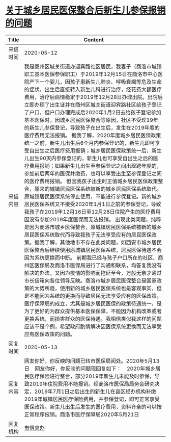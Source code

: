 # <a href="http://www.shangluo.gov.cn/zmhd/ldxxxx.jsp?urltype=leadermail.LeaderMailContentUrl&wbtreeid=1112&leadermailid=5835">关于城乡居民医保整合后新生儿参保报销的问题</a>
|Title|Content|
|:---:|---|
|来信时间|2020-05-12|
|来信内容|我是商州区城关街道办迎宾路社区居民，我妻子（商洛市城镇职工基本医保参保职工）于2019年12月15日在商洛市中心医院产下一个婴儿，因孩子患新生儿肺炎、呼吸衰竭等危及生命的症状，出生后直接转入新生儿科进行治疗，经花费大额医疗费用，治疗后病情稳定于2019年12月28日办理出院。出院后立即办理了出生证并在商州区城关街道迎宾路社区给孩子登记了户口，但户口办理完成后2020年1月2日去给孩子登记参加基本医保时，因城乡居民医保整合等原因，社区不受理19年的新生儿参保登记，导致孩子在出生后，发生在2019年度的医疗费用无法报销。 据我了解，2020年度城乡居民医保政策统一之前，新生儿出生后6个月内参保登记的，新生儿即可享受自出生之后医疗费用报销；城乡居民医保政策统一后，新生儿出生90天内参保登记的，新生儿也可享受自出生之后的医疗费用报销；如果新生儿出生至参保登记之间出现跨年度的，参加前后两年的医保并缴费，也可以享受出生至参保登记之间的医疗费用报销。 但因我孩子出生时正值城乡居民医保政策整合，原来的城镇居民医保系统被新的城乡居民医保系统取代。原城镇居民医保系统停止使用，不能进行参保登记。新的城乡居民医保系统又不接受2020年1月1日之前的参保登记，导致我孩子在2019年12月16日至12月28日住院产生的医疗费用因没有参加2019年度医保而无法报销。 出现此类问题，纯粹是因为商洛市城乡医保整合，原城镇居民医保系统被新的城乡居民医保系统取代而导致我孩子无法享受应有的居民医保政策。据我了解，其他地市不存在此类问题，如西安市城乡居民医保整合后继续使用原城镇居民医保系统，居民医保待遇不会因为系统更换而中断。 前期我已经与孩子户口所在的社区、商州区医保局及商洛市医保局进行了沟通和联系，均答复我没有解决的办法，又因为疫情的影响而拖延至今，万般无奈才通过市长信箱向各位领导反映。商洛市城乡居民医保整合是国家政策的大势所趋，使用新的城乡居民医保系统也是客观事实，但是不能因为系统的更换而导致居民无法享受应有的医保政策。医疗保障局的成立，尤其是城乡居民医保的政策待遇统一，是为了更好的为群众提供基本医保保障，不能因为机构改革或者更换系统，而损害群众的医保待遇。我相信类似我这样的问题应该不是个例，希望政府酌情解决因医保系统更换而无法享受应有医保政策的问题。|
|回复时间|2020-05-13|
|回复内容|网友你好，你反映的问题已转市医保局阅处。2020年5月13日    网友你好，你反映的问题现回复如下：    2020年城乡居民医疗保险进行整合，部分2019年新生儿未能及时参保，导致2019年住院费用不能报销。经商洛市医保局局务会研究决定，2019年7月1日之后出生的新生儿在县区经办机构补缴2019年城镇居民医疗保险费用，并参保登记，即可正常享受医保政策。新生儿出生后发生的医疗费用，资料齐全的可以按正常程序报销。商洛市医疗保障局2020年5月21日|
|回复机构|<a href="../../categories/agencies/市信息办.md">市信息办</a>|
